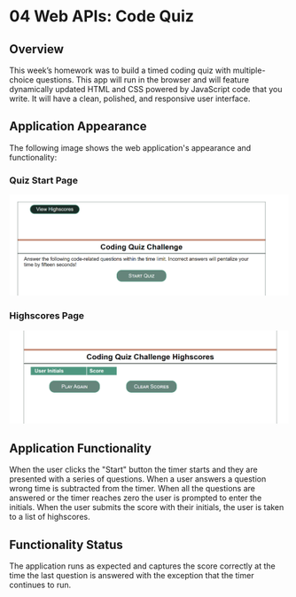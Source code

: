 # 04 Web APIs: Code Quiz

## Overview
This week’s homework was to build a timed coding quiz with multiple-choice questions. This app will run in the browser and will feature dynamically updated HTML and CSS powered by JavaScript code that you write. It will have a clean, polished, and responsive user interface. 

## Application Appearance
The following image shows the web application's appearance and functionality:

### Quiz Start Page
![quiz start page](./assets/img/Capture.png)

### Highscores Page
![Highscores Page](./assets/img/Capture1.png)

## Application Functionality
When the user clicks the "Start" button the timer starts and they are presented with a series of questions. When a user answers a question wrong time is subtracted from the timer. When all the questions are answered or the timer reaches zero the user is prompted to enter the initials. When the user submits the score with their initials, the user is taken to a list of highscores.

## Functionality Status
The application runs as expected and captures the score correctly at the time the last question is answered with the exception that the timer continues to run.
 
